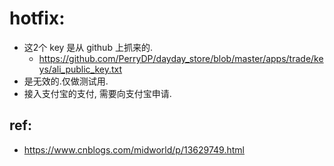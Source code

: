 # hotfix:

- 这2个 key 是从 github 上抓来的.
    - https://github.com/PerryDP/dayday_store/blob/master/apps/trade/keys/ali_public_key.txt
- 是无效的.仅做测试用.
- 接入支付宝的支付, 需要向支付宝申请.


## ref:

- https://www.cnblogs.com/midworld/p/13629749.html